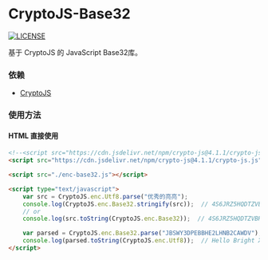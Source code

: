 # CryptoJS-Base32

[![LICENSE](https://img.shields.io/badge/license-MIT-lightgrey.svg)](https://github.com/BrightX/crypto-js-base32/blob/master/LICENSE.txt)

基于 CryptoJS 的 JavaScript Base32库。

### 依赖

* [CryptoJS](https://github.com/brix/crypto-js) 

### 使用方法

#### HTML 直接使用

```html
<!--<script src="https://cdn.jsdelivr.net/npm/crypto-js@4.1.1/crypto-js.min.js"></script>-->
<script src="https://cdn.jsdelivr.net/npm/crypto-js@4.1.1/crypto-js.js"></script>

<script src="./enc-base32.js"></script>

<script type="text/javascript">
    var src = CryptoJS.enc.Utf8.parse("优秀的亮亮");
    console.log(CryptoJS.enc.Base32.stringify(src));  // 4S6JRZ5HQDTZVBHEXKXOJOVO
    // or
    console.log(src.toString(CryptoJS.enc.Base32));  // 4S6JRZ5HQDTZVBHEXKXOJOVO

    var parsed = CryptoJS.enc.Base32.parse("JBSWY3DPEBBHE2LHNB2CAWDV");
    console.log(parsed.toString(CryptoJS.enc.Utf8));  // Hello Bright Xu
</script>
```

